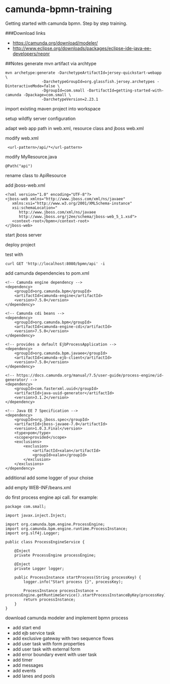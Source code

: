 # camunda-bpmn-training
Getting started with camunda bpmn. Step by step training.

###Download links
- https://camunda.org/download/modeler/
- http://www.eclipse.org/downloads/packages/eclipse-ide-java-ee-developers/neonr

##Notes
generate mvn artifact via archtype
```
mvn archetype:generate -DarchetypeArtifactId=jersey-quickstart-webapp \
                -DarchetypeGroupId=org.glassfish.jersey.archetypes -DinteractiveMode=false \
                -DgroupId=com.small -DartifactId=getting-started-with-camunda -Dpackage=com.small \
                -DarchetypeVersion=2.23.1
```
import existing maven project into workspace

setup wildfly server configuration

adapt web app path in web.xml, resource class and jboss web.xml

modify web.xml
```
 <url-pattern>/api/*</url-pattern>
 ```

modify MyResource.java
```
@Path("api")
```

rename class to ApiResource

add jboss-web.xml
```
<?xml version="1.0" encoding="UTF-8"?>
<jboss-web xmlns="http://www.jboss.com/xml/ns/javaee"
   xmlns:xsi="http://www.w3.org/2001/XMLSchema-instance"
   xsi:schemaLocation="
      http://www.jboss.com/xml/ns/javaee
      http://www.jboss.org/j2ee/schema/jboss-web_5_1.xsd">
   <context-root>/bpmn</context-root>
</jboss-web>
```

start jboss server

deploy project

test with 
```
curl GET 'http://localhost:8080/bpmn/api' -i
```

add camunda dependencies to pom.xml
```
<!-- Camunda engine dependency -->
<dependency>
	<groupId>org.camunda.bpm</groupId>
	<artifactId>camunda-engine</artifactId>
	<version>7.5.0</version>
</dependency>

<!-- Camunda cdi beans -->
<dependency>
	<groupId>org.camunda.bpm</groupId>
	<artifactId>camunda-engine-cdi</artifactId>
	<version>7.5.0</version>
</dependency>

<!-- provides a default EjbProcessApplication -->
<dependency>
	<groupId>org.camunda.bpm.javaee</groupId>
	<artifactId>camunda-ejb-client</artifactId>
	<version>7.5.0</version>
</dependency>

<!-- https://docs.camunda.org/manual/7.5/user-guide/process-engine/id-generator/ -->
<dependency>
	<groupId>com.fasterxml.uuid</groupId>
	<artifactId>java-uuid-generator</artifactId>	
	<version>3.1.2</version>
</dependency>

<!-- Java EE 7 Specification -->
<dependency>
	<groupId>org.jboss.spec</groupId>
	<artifactId>jboss-javaee-7.0</artifactId>
  	<version>1.0.3.Final</version>
  	<type>pom</type>
  	<scope>provided</scope>
  	<exclusions>
		<exclusion>
  			<artifactId>xalan</artifactId>
  			<groupId>xalan</groupId>
		</exclusion>
  	</exclusions>
</dependency>   
```

additional add some logger of your choise

add empty WEB-INF/beans.xml

do first process engine api call. for example:
```
package com.small;

import javax.inject.Inject;

import org.camunda.bpm.engine.ProcessEngine;
import org.camunda.bpm.engine.runtime.ProcessInstance;
import org.slf4j.Logger;

public class ProcessEngineService {
	
	@Inject
	private ProcessEngine processEngine;
	
	@Inject
	private Logger logger;
	
	public ProcessInstance startProcess(String processKey) {
		logger.info("Start process {}", processKey);
		
		ProcessInstance processInstance = processEngine.getRuntimeService().startProcessInstanceByKey(processKey);
		return processInstance;
	}
}
```

download camunda modeler and implement bpmn process

- add start end
- add ejb service task
- add exclusive gateway with two sequence flows
- add user task with form properties
- add user task with external form
- add error boundary event with user task
- add timer
- add messages
- add events
- add lanes and pools
